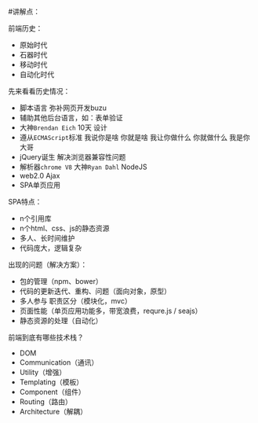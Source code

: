 #讲解点：

前端历史：

- 原始时代
- 石器时代
- 移动时代
- 自动化时代

先来看看历史情况：

- 脚本语言 弥补网页开发buzu
- 辅助其他后台语言，如：表单验证
- 大神`Brendan Eich`  10天  设计
- 遵从`ECMAScript`标准 我说你是啥 你就是啥 我让你做什么  你就做什么  我是你大哥
- jQuery诞生  解决浏览器兼容性问题
- 解析器`chrome V8`  大神`Ryan Dahl` NodeJS
- web2.0  Ajax
- SPA单页应用

SPA特点：

- n个引用库
- n个html、css、js的静态资源
- 多人、长时间维护
- 代码庞大，逻辑复杂

出现的问题（解决方案）：

- 包的管理（npm、bower）
- 代码的更新迭代、重构、问题（面向对象，原型）
- 多人参与 职责区分（模块化，mvc）
- 页面性能（单页应用功能多，带宽浪费，requre.js / seajs）
- 静态资源的处理（自动化）

前端到底有哪些技术栈？

- DOM
- Communication（通讯）
- Utility（增强）
- Templating（模板）
- Component（组件）
- Routing（路由）
- Architecture（解耦）

